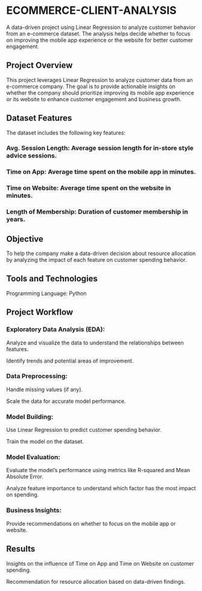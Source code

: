 # ECOMMERCE-CLIENT-ANALYSIS
 A data-driven project using Linear Regression to analyze customer behavior from an e-commerce dataset. The analysis helps decide whether to focus on improving the mobile app experience or the website for better customer engagement.

## Project Overview

This project leverages Linear Regression to analyze customer data from an e-commerce company. The goal is to provide actionable insights on whether the company should prioritize improving its mobile app experience or its website to enhance customer engagement and business growth.

## Dataset Features

The dataset includes the following key features:

### Avg. Session Length: Average session length for in-store style advice sessions.

### Time on App: Average time spent on the mobile app in minutes.

### Time on Website: Average time spent on the website in minutes.

### Length of Membership: Duration of customer membership in years.

## Objective

To help the company make a data-driven decision about resource allocation by analyzing the impact of each feature on customer spending behavior.

## Tools and Technologies

Programming Language: Python

## Project Workflow

### Exploratory Data Analysis (EDA):

Analyze and visualize the data to understand the relationships between features.

Identify trends and potential areas of improvement.

### Data Preprocessing:

Handle missing values (if any).

Scale the data for accurate model performance.

### Model Building:

Use Linear Regression to predict customer spending behavior.

Train the model on the dataset.

### Model Evaluation:

Evaluate the model’s performance using metrics like R-squared and Mean Absolute Error.

Analyze feature importance to understand which factor has the most impact on spending.

### Business Insights:

Provide recommendations on whether to focus on the mobile app or website.

## Results

Insights on the influence of Time on App and Time on Website on customer spending.

Recommendation for resource allocation based on data-driven findings.


